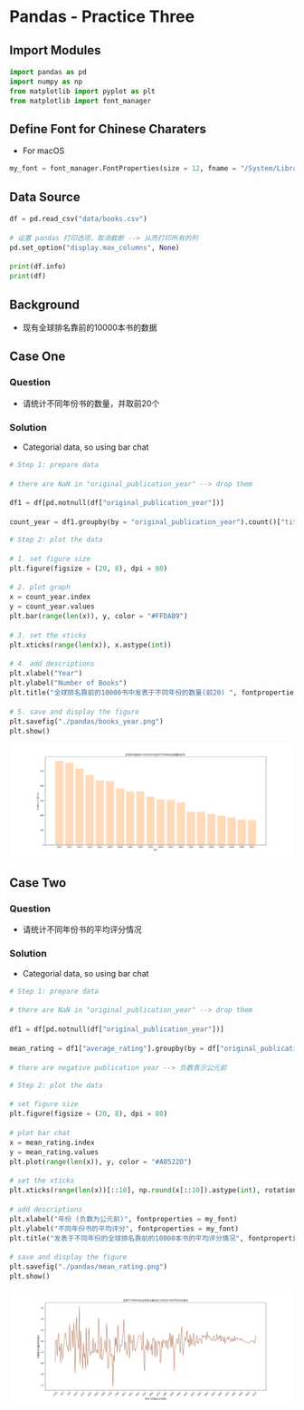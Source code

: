 # Pandas - Practice Three

## Import Modules
```python
import pandas as pd
import numpy as np
from matplotlib import pyplot as plt
from matplotlib import font_manager
```

## Define Font for Chinese Charaters 
- For macOS

```python
my_font = font_manager.FontProperties(size = 12, fname = "/System/Library/Fonts/Hiragino Sans GB.ttc")
```

## Data Source
```python
df = pd.read_csv("data/books.csv")

# 设置 pandas 打印选项，取消截断 --> 从而打印所有的列
pd.set_option("display.max_columns", None)

print(df.info)
print(df)
```

## Background 
- 现有全球排名靠前的10000本书的数据
  
## Case One
### Question
- 请统计不同年份书的数量，并取前20个

### Solution 
- Categorial data, so using bar chat 

```python
# Step 1: prepare data

# there are NaN in "original_publication_year" --> drop them

df1 = df[pd.notnull(df["original_publication_year"])]

count_year = df1.groupby(by = "original_publication_year").count()["title"].sort_values(ascending = False).head(20)
```
```python
# Step 2: plot the data 
        
# 1. set figure size
plt.figure(figsize = (20, 8), dpi = 80)

# 2. plot graph
x = count_year.index
y = count_year.values
plt.bar(range(len(x)), y, color = "#FFDAB9")

# 3. set the xticks 
plt.xticks(range(len(x)), x.astype(int))

# 4. add descriptions 
plt.xlabel("Year")
plt.ylabel("Number of Books")
plt.title("全球排名靠前的10000书中发表于不同年份的数量(前20) ", fontproperties = my_font)

# 5. save and display the figure
plt.savefig("./pandas/books_year.png")
plt.show()
```
![alt text](pan/books_year.png)


## Case Two
### Question 
- 请统计不同年份书的平均评分情况

### Solution
- Categorial data, so using bar chat
 
```python
# Step 1: prepare data
        
# there are NaN in "original_publication_year" --> drop them

df1 = df[pd.notnull(df["original_publication_year"])]

mean_rating = df1["average_rating"].groupby(by = df["original_publication_year"]).mean()

# there are negative publication year --> 负数表示公元前
```
```python
# Step 2: plot the data 

# set figure size
plt.figure(figsize = (20, 8), dpi = 80)

# plot bar chat 
x = mean_rating.index
y = mean_rating.values
plt.plot(range(len(x)), y, color = "#A0522D")

# set the xticks 
plt.xticks(range(len(x))[::10], np.round(x[::10]).astype(int), rotation = 45)

# add descriptions 
plt.xlabel("年份 (负数为公元前)", fontproperties = my_font)
plt.ylabel("不同年份书的平均评分", fontproperties = my_font)
plt.title("发表于不同年份的全球排名靠前的10000本书的平均评分情况", fontproperties = my_font)

# save and display the figure
plt.savefig("./pandas/mean_rating.png")
plt.show()
```
![alt text](pan/mean_rating.png)
